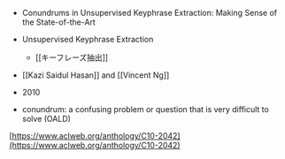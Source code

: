 
- Conundrums in Unsupervised Keyphrase Extraction: Making Sense of the State-of-the-Art
- Unsupervised Keyphrase Extraction
    - [[キーフレーズ抽出]]
- [[Kazi Saidul Hasan]] and [[Vincent Ng]]
- 2010

- conundrum: a confusing problem or question that is very difficult to solve (OALD)

[https://www.aclweb.org/anthology/C10-2042](https://www.aclweb.org/anthology/C10-2042)
